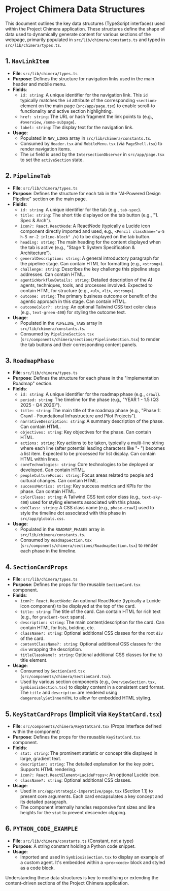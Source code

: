 
# Project Chimera Data Structures

This document outlines the key data structures (TypeScript interfaces) used within the Project Chimera application. These structures define the shape of data used to dynamically generate content for various sections of the webpage, primarily populated in `src/lib/chimera/constants.ts` and typed in `src/lib/chimera/types.ts`.

## 1. `NavLinkItem`

*   **File**: `src/lib/chimera/types.ts`
*   **Purpose**: Defines the structure for navigation links used in the main header and mobile menu.
*   **Fields**:
    *   `id: string`: A unique identifier for the navigation link. This `id` typically matches the `id` attribute of the corresponding `<section>` element on the main page (`src/app/page.tsx`) to enable scroll-to functionality and active section highlighting.
    *   `href: string`: The URL or hash fragment the link points to (e.g., `#overview`, `/some-subpage`).
    *   `label: string`: The display text for the navigation link.
*   **Usage**:
    *   Populated in `NAV_LINKS` array in `src/lib/chimera/constants.ts`.
    *   Consumed by `Header.tsx` and `MobileMenu.tsx` (via `PageShell.tsx`) to render navigation items.
    *   The `id` field is used by the `IntersectionObserver` in `src/app/page.tsx` to set the `activeSection` state.

## 2. `PipelineTab`

*   **File**: `src/lib/chimera/types.ts`
*   **Purpose**: Defines the structure for each tab in the "AI-Powered Design Pipeline" section on the main page.
*   **Fields**:
    *   `id: string`: A unique identifier for the tab (e.g., `tab-spec`).
    *   `title: string`: The short title displayed on the tab button (e.g., "1. Spec & Arch").
    *   `icon?: React.ReactNode`: A ReactNode (typically a Lucide icon component directly imported and used, e.g., `<Pencil className="w-5 h-5 mr-2 inline-block" />`) to be displayed on the tab button.
    *   `heading: string`: The main heading for the content displayed when the tab is active (e.g., "Stage 1: System Specification & Architecture").
    *   `generalDescription: string`: A general introductory paragraph for the pipeline stage. Can contain HTML for formatting (e.g., `<strong>`).
    *   `challenge: string`: Describes the key challenge this pipeline stage addresses. Can contain HTML.
    *   `agenticWorkflowDetails: string`: Detailed description of the AI agents, techniques, tools, and processes involved. Expected to contain HTML for structure (e.g., `<ul>`, `<li>`, `<strong>`).
    *   `outcome: string`: The primary business outcome or benefit of the agentic approach in this stage. Can contain HTML.
    *   `outcomeColor?: string`: An optional Tailwind CSS text color class (e.g., `text-green-400`) for styling the outcome text.
*   **Usage**:
    *   Populated in the `PIPELINE_TABS` array in `src/lib/chimera/constants.ts`.
    *   Consumed by `PipelineSection.tsx` (`src/components/chimera/sections/PipelineSection.tsx`) to render the tab buttons and their corresponding content panels.

## 3. `RoadmapPhase`

*   **File**: `src/lib/chimera/types.ts`
*   **Purpose**: Defines the structure for each phase in the "Implementation Roadmap" section.
*   **Fields**:
    *   `id: string`: A unique identifier for the roadmap phase (e.g., `crawl`).
    *   `period: string`: The timeline for the phase (e.g., "YEAR 1 - 1.5 (Q3 2025 - Q4 2026)").
    *   `title: string`: The main title of the roadmap phase (e.g., "Phase 1: Crawl - Foundational Infrastructure and Pilot Projects").
    *   `narrativeDescription: string`: A summary description of the phase. Can contain HTML.
    *   `objectives: string`: Key objectives for the phase. Can contain HTML.
    *   `actions: string`: Key actions to be taken, typically a multi-line string where each line (after potential leading characters like "- ") becomes a list item. Expected to be processed for list display. Can contain HTML within lines.
    *   `coreTechnologies: string`: Core technologies to be deployed or developed. Can contain HTML.
    *   `peopleCultureFocus: string`: Focus areas related to people and cultural changes. Can contain HTML.
    *   `successMetrics: string`: Key success metrics and KPIs for the phase. Can contain HTML.
    *   `colorClass: string`: A Tailwind CSS text color class (e.g., `text-sky-400`) used for styling elements associated with this phase.
    *   `dotClass: string`: A CSS class name (e.g., `phase-crawl`) used to style the timeline dot associated with this phase in `src/app/globals.css`.
*   **Usage**:
    *   Populated in the `ROADMAP_PHASES` array in `src/lib/chimera/constants.ts`.
    *   Consumed by `RoadmapSection.tsx` (`src/components/chimera/sections/RoadmapSection.tsx`) to render each phase in the timeline.

## 4. `SectionCardProps`

*   **File**: `src/lib/chimera/types.ts`
*   **Purpose**: Defines the props for the reusable `SectionCard.tsx` component.
*   **Fields**:
    *   `icon?: React.ReactNode`: An optional ReactNode (typically a Lucide icon component) to be displayed at the top of the card.
    *   `title: string`: The title of the card. Can contain HTML for rich text (e.g., for `gradient-text` spans).
    *   `description: string`: The main content/description for the card. Can contain HTML for lists, bolding, etc.
    *   `className?: string`: Optional additional CSS classes for the root `div` of the card.
    *   `contentClassName?: string`: Optional additional CSS classes for the `div` wrapping the description.
    *   `titleClassName?: string`: Optional additional CSS classes for the `h3` title element.
*   **Usage**:
    *   Consumed by `SectionCard.tsx` (`src/components/chimera/SectionCard.tsx`).
    *   Used by various section components (e.g., `OverviewSection.tsx`, `SymbiosisSection.tsx`) to display content in a consistent card format. The `title` and `description` are rendered using `dangerouslySetInnerHTML` to allow for embedded HTML styling.

## 5. `KeyStatCardProps` (Implicit via `KeyStatCard.tsx`)

*   **File**: `src/components/chimera/KeyStatCard.tsx` (Props interface defined within the component)
*   **Purpose**: Defines the props for the reusable `KeyStatCard.tsx` component.
*   **Fields**:
    *   `stat: string`: The prominent statistic or concept title displayed in large, gradient text.
    *   `description: string`: The detailed explanation for the key point. Supports HTML rendering.
    *   `icon?: React.ReactElement<LucideProps>`: An optional Lucide icon.
    *   `className?: string`: Optional additional CSS classes.
*   **Usage**:
    *   Used in `src/app/strategic-imperative/page.tsx` (Section 1.1) to present core arguments. Each card encapsulates a key concept and its detailed paragraph.
    *   The component internally handles responsive font sizes and line heights for the `stat` to prevent descender clipping.

## 6. `PYTHON_CODE_EXAMPLE`

*   **File**: `src/lib/chimera/constants.ts` (Constant, not a type)
*   **Purpose**: A string constant holding a Python code snippet.
*   **Usage**:
    *   Imported and used in `SymbiosisSection.tsx` to display an example of a custom agent. It's embedded within a `<pre><code>` block and styled as a code block.

Understanding these data structures is key to modifying or extending the content-driven sections of the Project Chimera application.

